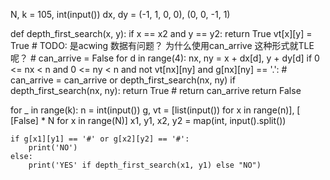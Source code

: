 N, k = 105, int(input())
dx, dy = (-1, 1, 0, 0), (0, 0, -1, 1)


def depth_first_search(x, y):
    if x == x2 and y == y2:
        return True
    vt[x][y] = True
    # TODO: 是acwing 数据有问题？ 为什么使用can_arrive 这种形式就TLE呢？
    # can_arrive = False
    for d in range(4):
        nx, ny = x + dx[d], y + dy[d]
        if 0 <= nx < n and 0 <= ny < n and not vt[nx][ny] and g[nx][ny] == '.':
            # can_arrive = can_arrive or depth_first_search(nx, ny)
            if depth_first_search(nx, ny):
                return True
    # return can_arrive
    return False


for _ in range(k):
    n = int(input())
    g, vt = [list(input()) for x in range(n)], [
        [False] * N for x in range(N)]
    x1, y1, x2, y2 = map(int, input().split())

    if g[x1][y1] == '#' or g[x2][y2] == '#':
        print('NO')
    else:
        print('YES' if depth_first_search(x1, y1) else "NO")
